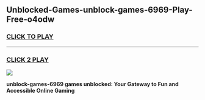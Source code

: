 
## Unblocked-Games-unblock-games-6969-Play-Free-o4odw
<h3>
<a href="https://premium76.site?title=unblock-games-6969&ref=10A">CLICK TO PLAY</a></h3>
<hr>

<h3>
<a href="https://premium76.site?title=unblock-games-6969&ref=10A">CLICK 2 PLAY</a>
  
</h3>

<a href="https://premium76.site?title=unblock-games-6969&ref=10A"><img src="https://clearcache.store/games.png"></a>


**unblock-games-6969 games unblocked: Your Gateway to Fun and Accessible Online Gaming**
